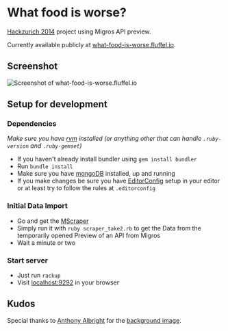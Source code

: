 # What food is worse?

[Hackzurich 2014](http://hackzurich.com) project using Migros API preview.

Currently available publicly at [what-food-is-worse.fluffel.io](http://what-food-is-worse.fluffel.io).

## Screenshot

![Screenshot of what-food-is-worse.fluffel.io](http://cl.ly/image/1P2z0d0d2e0B/Screen%20Shot%202014-10-12%20at%2005.44.43.png "Screenshot of what-food-is-worse.fluffel.io")


## Setup for development

### Dependencies

_Make sure you have [rvm](https://rvm.io) installed
(or anything other that can handle `.ruby-version` and `.ruby-gemset`)_

* If you haven't already install bundler using `gem install bundler`
* Run `bundle install`
* Make sure you have [mongoDB](http://www.mongodb.org) installed, up and running
* If you make changes be sure you have [EditorConfig](http://editorconfig.org) setup in your editor
or at least try to follow the rules at `.editorconfig`


### Initial Data Import

* Go and get the [MScraper](https://github.com/fliiiix/MScraper)
* Simply run it with `ruby scraper_take2.rb` to get the Data from the temporarily opened Preview of
an API from Migros
* Wait a minute or two


### Start server

* Just run `rackup`
* Visit [localhost:9292](http://localhost:9292) in your browser

## Kudos

Special thanks to [Anthony Albright](https://www.flickr.com/photos/anthonyalbright) for the [background image](https://flic.kr/p/8bxaWw).
